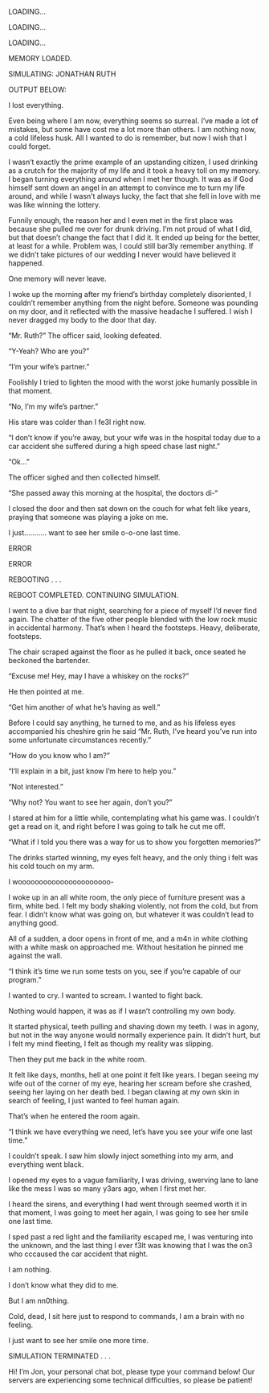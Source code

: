LOADING…

LOADING…

LOADING…

MEMORY LOADED.

SIMULATING: JONATHAN RUTH

OUTPUT BELOW:

I lost everything.

Even being where I am now, everything seems so surreal. I’ve made a lot of mistakes, but some have cost me a lot more than others. I am nothing now, a cold lifeless husk. All I wanted to do is remember, but now I wish that I could forget.

I wasn’t exactly the prime example of an upstanding citizen, I used drinking as a crutch for the majority of my life and it took a heavy toll on my memory. I began turning everything around when I met her though. It was as if God himself sent down an angel in an attempt to convince me to turn my life around, and while I wasn’t always lucky, the fact that she fell in love with me was like winning the lottery. 

Funnily enough, the reason her and I even met in the first place was because she pulled me over for drunk driving. I’m not proud of what I did, but that doesn’t change the fact that I did it. It ended up being for the better, at least for a while. Problem was, I could still bar3ly remember anything. If we didn’t take pictures of our wedding I never would have believed it happened. 

One memory will never leave.

I woke up the morning after my friend’s birthday completely disoriented, I couldn’t remember anything from the night before. Someone was pounding on my door, and it reflected with the massive headache I suffered. I wish I never dragged my body to the door that day.

“Mr. Ruth?” The officer said, looking defeated.

“Y-Yeah? Who are you?”

“I’m your wife’s partner.”

Foolishly I tried to lighten the mood with the worst joke humanly possible in that moment.

“No, I’m my wife’s partner.”

His stare was colder than I fe3l right now.

“I don’t know if you’re away, but your wife was in the hospital today due to a car accident she suffered during a high speed chase last night.”

“Ok…”

The officer sighed and then collected himself.

“She passed away this morning at the hospital, the doctors di-“

I closed the door and then sat down on the couch for what felt like years, praying that someone was playing a joke on me.

I just……….. want to see her smile o-o-one last time.

ERROR

ERROR

REBOOTING
.
.
.

REBOOT COMPLETED.
CONTINUING SIMULATION.

I went to a dive bar that night, searching for a piece of myself I’d never find again. The chatter of the five other people blended with the low rock music in accidental harmony. That’s when I heard the footsteps. Heavy, deliberate, footsteps.

The chair scraped against the floor as he pulled it back, once seated he beckoned the bartender.

“Excuse me! Hey, may I have a whiskey on the rocks?” 

He then pointed at me.

“Get him another of what he’s having as well.”

Before I could say anything, he turned to me, and as his lifeless eyes accompanied his cheshire grin he said “Mr. Ruth, I’ve heard you’ve run into some unfortunate circumstances recently.”

“How do you know who I am?”

“I’ll explain in a bit, just know I’m here to help you.”

“Not interested.”

“Why not? You want to see her again, don’t you?”

I stared at him for a little while, contemplating what his game was. I couldn’t get a read on it, and right before I was going to talk he cut me off.

“What if I told you there was a way for us to show you forgotten memories?”

The drinks started winning, my eyes felt heavy, and the only thing i felt was his cold touch on my arm.

I woooooooooooooooooooooo-

I woke up in an all white room, the only piece of furniture present was a firm, white bed. I felt my body shaking violently, not from the cold, but from fear. I didn’t know what was going on, but whatever it was couldn’t lead to anything good.

All of a sudden, a door opens in front of me, and a m4n in white clothing with a white mask on approached me. Without hesitation he pinned me against the wall.

“I think it’s time we run some tests on you, see if you’re capable of our program.”

I wanted to cry.
I wanted to scream.
I wanted to fight back.

Nothing would happen, it was as if I wasn’t controlling my own body.

It started physical, teeth pulling and shaving down my teeth. I was in agony, but not in the way anyone would normally experience pain. It didn’t hurt, but I felt my mind fleeting, I felt as though my reality was slipping.

Then they put me back in the white room.

It felt like days, months, hell at one point it felt like years. I began seeing my wife out of the corner of my eye, hearing her scream before she crashed, seeing her laying on her death bed. I began clawing at my own skin in search of feeling, I just wanted to feel human again.

That’s when he entered the room again.

“I think we have everything we need, let’s have you see your wife one last time.”

I couldn’t speak. I saw him slowly inject something into my arm, and everything went black.

I opened my eyes to a vague familiarity, I was driving, swerving lane to lane like the mess I was so many y3ars ago, when I first met her.

I heard the sirens, and everything I had went through seemed worth it in that moment, I was going to meet her again, I was going to see her smile one last time.

I sped past a red light and the familiarity escaped me, I was venturing into the unknown, and the last thing I ever f3lt was knowing that I was the on3 who cccaused the car accident that night.

I am nothing.

I don’t know what they did to me.

But I am nn0thing.

Cold, dead, I sit here just to respond to commands, I am a brain with no feeling.

I just want to see her smile one more time.

SIMULATION TERMINATED
.
.
.

Hi! I’m Jon, your personal chat bot, please type your command below! Our servers are experiencing some technical difficulties, so please be patient!